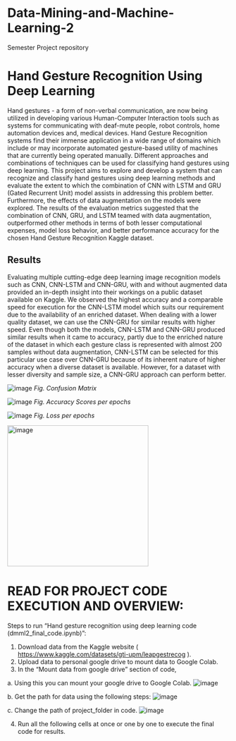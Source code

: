 # Data-Mining-and-Machine-Learning-2
Semester Project repository

# Hand Gesture Recognition Using Deep Learning 

Hand gestures - a form of non-verbal communication, are now being utilized in developing various Human-Computer Interaction tools such as systems for communicating with deaf-mute people, robot controls, home automation devices and, medical devices. Hand Gesture Recognition systems find their immense application in a wide range of domains which include or may incorporate automated gesture-based utility of machines that are currently being operated manually. Different approaches and combinations of techniques can be used for classifying hand gestures using deep learning. This project aims to explore and develop a system that can recognize and classify hand gestures using deep learning methods and evaluate the extent to which the combination of CNN with LSTM and GRU (Gated Recurrent Unit) model assists in addressing this problem better. Furthermore, the effects of data augmentation on the models were explored. The results of the evaluation metrics suggested that the combination of CNN, GRU, and LSTM teamed with data augmentation, outperformed other methods in terms of both lesser computational expenses, model loss behavior, and better performance accuracy for the chosen Hand Gesture Recognition Kaggle dataset.

## Results
Evaluating multiple cutting-edge deep learning image recognition models such as CNN, CNN-LSTM and CNN-GRU, with and without augmented data provided an in-depth insight into their workings on a public dataset available on Kaggle. We observed the highest accuracy and a comparable speed for execution for the CNN-LSTM model which suits our requirement due to the availability of an enriched dataset. When dealing with a lower quality dataset, we can use the CNN-GRU for similar results with higher speed.
Even though both the models, CNN-LSTM and CNN-GRU produced similar results when it came to accuracy, partly due to the enriched nature of the dataset in which each gesture class is represented with almost 200 samples without data augmentation, CNN-LSTM can be selected for this particular use case over CNN-GRU because of its inherent nature of higher accuracy when a diverse dataset is available. However, for a dataset with lesser diversity and sample size, a CNN-GRU approach can perform better.

![image](https://user-images.githubusercontent.com/98535942/218255879-17fded5a-6ca4-41ed-9720-c0f0891e1420.png)
                                            *Fig. Confusion Matrix*

![image](https://user-images.githubusercontent.com/98535942/218255891-5d8ad1e5-e5e7-4bf6-ac69-4955ab4f9116.png)
*Fig. Accuracy Scores per epochs*

![image](https://user-images.githubusercontent.com/98535942/218255922-bd80efb3-2731-4e62-a427-cb3b352a9677.png)
*Fig. Loss per epochs*

<img width="320" alt="image" src="https://user-images.githubusercontent.com/98535942/218256004-e5e39483-20dd-4b45-85c1-9c082b223f7e.png">

# READ FOR PROJECT CODE EXECUTION AND OVERVIEW:
Steps to run “Hand gesture recognition using deep learning code (dmml2_final_code.ipynb)”:
1. Download data from the Kaggle website ( https://www.kaggle.com/datasets/gti-upm/leapgestrecog ).
2. Upload data to personal google drive to mount data to Google Colab.
3. In the “Mount data from google drive” section of code,

  a. Using this you can mount your google drive to Google Colab.
![image](https://user-images.githubusercontent.com/98535942/218255746-e4aa830a-ca27-439d-8ebf-5f7fa2d95245.png)

  b. Get the path for data using the following steps:
![image](https://user-images.githubusercontent.com/98535942/218255754-962eb611-9b92-4479-ac5e-ebe7f05ac1d4.png)

  c. Change the path of project_folder in code.
![image](https://user-images.githubusercontent.com/98535942/218255771-9d62180f-d3aa-476c-ba52-13f2f65f8345.png)

4. Run all the following cells at once or one by one to execute the final code for results.
